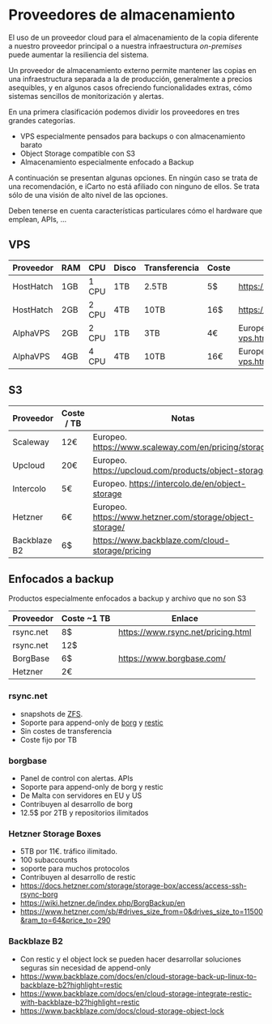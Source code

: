 # Proveedores de almacenamiento

El uso de un proveedor cloud para el almacenamiento de la copia diferente a nuestro proveedor principal o a nuestra infraestructura _on-premises_ puede aumentar la resiliencia del sistema.

Un proveedor de almacenamiento externo permite mantener las copias en una infraestructura separada a la de producción, generalmente a precios asequibles, y en algunos casos ofreciendo funcionalidades extras, cómo sistemas sencillos de monitorización y alertas.

En una primera clasificación podemos dividir los proveedores en tres grandes categorías.

-   VPS especialmente pensados para backups o con almacenamiento barato
-   Object Storage compatible con S3
-   Almacenamiento especialmente enfocado a Backup

A continuación se presentan algunas opciones. En ningún caso se trata de una recomendación, e iCarto no está afiliado con ninguno de ellos. Se trata sólo de una visión de alto nivel de las opciones.

Deben tenerse en cuenta características particulares cómo el hardware que emplean, APIs, ...

## VPS

| Proveedor | RAM | CPU   | Disco | Transferencia | Coste | Notas                                          |
| --------- | --- | ----- | ----- | ------------- | ----- | ---------------------------------------------- |
| HostHatch | 1GB | 1 CPU | 1TB   | 2.5TB         | 5$    | https://hosthatch.com/products#storage         |
| HostHatch | 2GB | 2 CPU | 4TB   | 10TB          | 16$   | https://hosthatch.com/products#storage         |
| AlphaVPS  | 2GB | 2 CPU | 1TB   | 3TB           | 4€    | Europeo. https://alphavps.com/storage-vps.html |
| AlphaVPS  | 4GB | 4 CPU | 4TB   | 10TB          | 16€   | Europeo. https://alphavps.com/storage-vps.html |

## S3

| Proveedor    | Coste / TB | Notas                                                    |
| ------------ | ---------- | -------------------------------------------------------- |
| Scaleway     | 12€        | Europeo. https://www.scaleway.com/en/pricing/storage/    |
| Upcloud      | 20€        | Europeo. https://upcloud.com/products/object-storage     |
| Intercolo    | 5€         | Europeo. https://intercolo.de/en/object-storage          |
| Hetzner      | 6€         | Europeo. https://www.hetzner.com/storage/object-storage/ |
| Backblaze B2 | 6$         | https://www.backblaze.com/cloud-storage/pricing          |

## Enfocados a backup

Productos especialmente enfocados a backup y archivo que no son S3

| Proveedor | Coste ~1 TB | Enlace                             |
| --------- | ----------- | ---------------------------------- |
| rsync.net | 8$          | https://www.rsync.net/pricing.html |
| rsync.net | 12$         |                                    |
| BorgBase  | 6$          | https://www.borgbase.com/          |
| Hetzner   | 2€          |                                    |

### rsync.net

-   snapshots de [ZFS](https://www.rsync.net/resources/howto/snapshots.html).
-   Soporte para append-only de [borg](https://rsync.net/products/borg.html) y [restic](https://rsync.net/products/restic.html)
-   Sin costes de transferencia
-   Coste fijo por TB

### borgbase

-   Panel de control con alertas. APIs
-   Soporte para append-only de borg y restic
-   De Malta con servidores en EU y US
-   Contribuyen al desarrollo de borg
-   12.5$ por 2TB y repositorios ilimitados

### Hetzner Storage Boxes

-   5TB por 11€. tráfico ilimitado.
-   100 subaccounts
-   soporte para muchos protocolos
-   Contribuyen al desarrollo de restic
-   https://docs.hetzner.com/storage/storage-box/access/access-ssh-rsync-borg
-   https://wiki.hetzner.de/index.php/BorgBackup/en
-   https://www.hetzner.com/sb/#drives_size_from=0&drives_size_to=11500&ram_to=64&price_to=290

### Backblaze B2

-   Con restic y el object lock se pueden hacer desarrollar soluciones seguras sin necesidad de append-only
-   https://www.backblaze.com/docs/en/cloud-storage-back-up-linux-to-backblaze-b2?highlight=restic
-   https://www.backblaze.com/docs/en/cloud-storage-integrate-restic-with-backblaze-b2?highlight=restic
-   https://www.backblaze.com/docs/cloud-storage-object-lock
